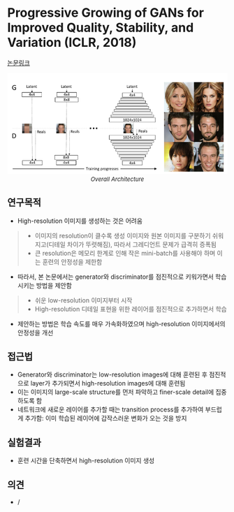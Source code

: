 # Progressive Growing of GANs for Improved Quality, Stability, and Variation (ICLR, 2018)

[논문링크](https://arxiv.org/abs/1710.10196)

<p align="center">
    <img width="600" alt='fig1' src="./img/08_06_01.png?raw=true"></br>
    <em><font size=2>Overall Architecture</font></em>
</p>

## 연구목적
- High-resolution 이미지를 생성하는 것은 어려움
> - 이미지의 resolution이 클수록 생성 이미지와 원본 이미지를 구분하기 쉬워지고(디테일 차이가 뚜렷해짐), 따라서 그레디언트 문제가 급격히 증폭됨
> - 큰 resolution은 메모리 한계로 인해 작은 mini-batch를 사용해야 하며 이는 훈련의 안정성을 제한함
- 따라서, 본 논문에서는 generator와 discriminator를 점진적으로 키워가면서 학습시키는 방법을 제안함
> - 쉬운 low-resolution 이미지부터 시작
> - High-resolution 디테일 표현을 위한 레이어를 점진적으로 추가하면서 학습
- 제안하는 방법은 학습 속도를 매우 가속화하였으며 high-resolution 이미지에서의 안정성을 개선

## 접근법
- Generator와 discriminator는 low-resolution images에 대해 훈련된 후 점진적으로 layer가 추가되면서 high-resolution images에 대해 훈련됨
- 이는 이미지의 large-scale structure를 먼저 파악하고 finer-scale detail에 집중하도록 함
- 네트워크에 새로운 레이어를 추가할 때는 transition process를 추가하여 부드럽게 추가함: 이미 학습된 레이어에 갑작스러운 변화가 오는 것을 방지

## 실험결과
- 훈련 시간을 단축하면서 high-resolution 이미지 생성

## 의견
- /